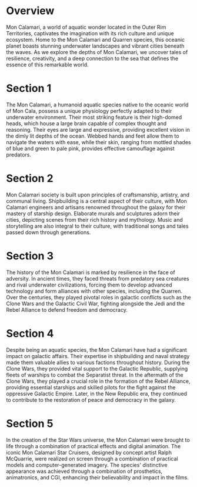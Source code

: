 # Overview
Mon Calamari, a world of aquatic wonder located in the Outer Rim Territories, captivates the imagination with its rich culture and unique ecosystem.
Home to the Mon Calamari and Quarren species, this oceanic planet boasts stunning underwater landscapes and vibrant cities beneath the waves.
As we explore the depths of Mon Calamari, we uncover tales of resilience, creativity, and a deep connection to the sea that defines the essence of this remarkable world.

# Section 1
The Mon Calamari, a humanoid aquatic species native to the oceanic world of Mon Cala, possess a unique physiology perfectly adapted to their underwater environment.
Their most striking feature is their high-domed heads, which house a large brain capable of complex thought and reasoning.
Their eyes are large and expressive, providing excellent vision in the dimly lit depths of the ocean.
Webbed hands and feet allow them to navigate the waters with ease, while their skin, ranging from mottled shades of blue and green to pale pink, provides effective camouflage against predators.



# Section 2
Mon Calamari society is built upon principles of craftsmanship, artistry, and communal living.
Shipbuilding is a central aspect of their culture, with Mon Calamari engineers and artisans renowned throughout the galaxy for their mastery of starship design.
Elaborate murals and sculptures adorn their cities, depicting scenes from their rich history and mythology.
Music and storytelling are also integral to their culture, with traditional songs and tales passed down through generations.



# Section 3
The history of the Mon Calamari is marked by resilience in the face of adversity.
In ancient times, they faced threats from predatory sea creatures and rival underwater civilizations, forcing them to develop advanced technology and form alliances with other species, including the Quarren.
Over the centuries, they played pivotal roles in galactic conflicts such as the Clone Wars and the Galactic Civil War, fighting alongside the Jedi and the Rebel Alliance to defend freedom and democracy.



# Section 4
Despite being an aquatic species, the Mon Calamari have had a significant impact on galactic affairs.
Their expertise in shipbuilding and naval strategy made them valuable allies to various factions throughout history.
During the Clone Wars, they provided vital support to the Galactic Republic, supplying fleets of warships to combat the Separatist threat.
In the aftermath of the Clone Wars, they played a crucial role in the formation of the Rebel Alliance, providing essential starships and skilled pilots for the fight against the oppressive Galactic Empire.
Later, in the New Republic era, they continued to contribute to the restoration of peace and democracy in the galaxy.



# Section 5
In the creation of the Star Wars universe, the Mon Calamari were brought to life through a combination of practical effects and digital animation.
The iconic Mon Calamari Star Cruisers, designed by concept artist Ralph McQuarrie, were realized on screen through a combination of practical models and computer-generated imagery.
The species' distinctive appearance was achieved through a combination of prosthetics, animatronics, and CGI, enhancing their believability and impact in the films.